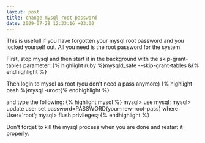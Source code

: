 ```yaml
--- 
layout: post
title: change mysql root password
date: 2009-07-28 12:33:16 +03:00
---
```

This is usefull if you have forgotten your mysql root password and you locked yourself out.
All you need is the root password for the system.

First, stop mysql and then start it in the background with the skip-grant-tables parameter:
{% highlight ruby %}mysqld_safe --skip-grant-tables &{% endhighlight %}

Then login to mysql as root (you don't need a pass anymore)
{% highlight bash %}mysql -uroot{% endhighlight %}

and type the following:
{% highlight mysql %}
mysql> use mysql;
mysql> update user set password=PASSWORD(your-new-root-pass) where User='root';
mysql> flush privileges;
{% endhighlight %}

Don't forget to kill the mysql process when you are done and restart it properly.
